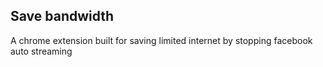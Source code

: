 ## Save bandwidth
A chrome extension built for saving limited internet by stopping facebook auto streaming
